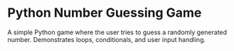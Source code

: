 # Python Number Guessing Game
A simple Python game where the user tries to guess a randomly generated number. Demonstrates loops, conditionals, and user input handling.
